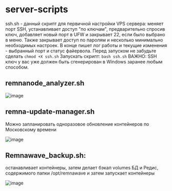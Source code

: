 # server-scripts
ssh.sh - данный скрипт для первичной настройки VPS сервера: меняет порт SSH, устанавливает доступ "по ключам", предварительно спросив ключ, добавляет новый порт в UFW и закрывает 22, если было выбрано в меню. Также закрывает доступ по паролям и несколько минимально необходимых настроек. В конце пишет лог работы и текущие изменения - выбранный порт и статус файервола.
Перед запуском не забудьте сделать `chmod +X ssh.sh`
Запускать скрипт: `bash ssh.sh`
ВАЖНО: SSH ключ у вас уже должен быть сгенерирован в Windows заранее любым способом.

## remnanode_analyzer.sh

![image](https://github.com/user-attachments/assets/44b3e7c1-a577-4ead-a1c1-c169a7f4b12a)

## remna-update-manager.sh

Можно запланировать одноразовое обновление контейнеров по Московскому времени

![image](https://github.com/user-attachments/assets/200a05dc-c228-4592-b8bc-af03208548b9)

## Remnawave_backup.sh:
останавливает контейнеры, затем делает бэкап volumes БД и Редис, содержимого папки /opt/remnawave и затем запускает контейнеры

![image](https://github.com/user-attachments/assets/8f0c7183-56ab-4337-afad-0a785f1daae7)


